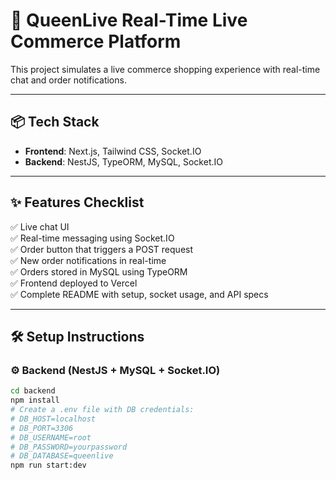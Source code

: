 # 👑 QueenLive Real-Time Live Commerce Platform

This project simulates a live commerce shopping experience with real-time chat and order notifications.

---

## 📦 Tech Stack

- **Frontend**: Next.js, Tailwind CSS, Socket.IO
- **Backend**: NestJS, TypeORM, MySQL, Socket.IO

---

## ✨ Features Checklist

✅ Live chat UI  
✅ Real-time messaging using Socket.IO  
✅ Order button that triggers a POST request  
✅ New order notifications in real-time  
✅ Orders stored in MySQL using TypeORM  
✅ Frontend deployed to Vercel  
✅ Complete README with setup, socket usage, and API specs  

---

## 🛠 Setup Instructions

### ⚙️ Backend (NestJS + MySQL + Socket.IO)

```bash
cd backend
npm install
# Create a .env file with DB credentials:
# DB_HOST=localhost
# DB_PORT=3306
# DB_USERNAME=root
# DB_PASSWORD=yourpassword
# DB_DATABASE=queenlive
npm run start:dev
